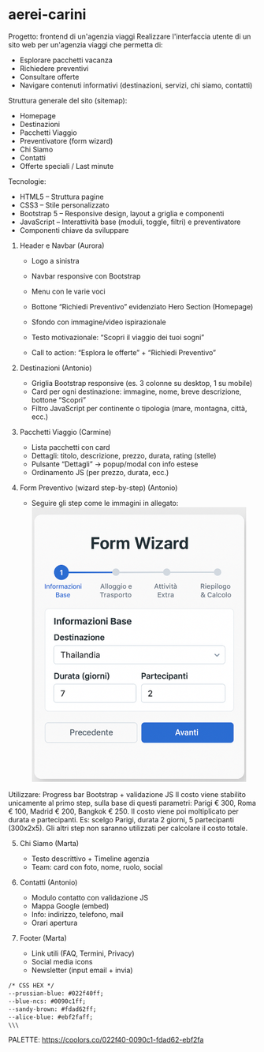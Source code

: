 # aerei-carini

Progetto: frontend di un'agenzia viaggi
Realizzare l'interfaccia utente di un sito web per un'agenzia viaggi che permetta di:

- Esplorare pacchetti vacanza
- Richiedere preventivi
- Consultare offerte
- Navigare contenuti informativi (destinazioni, servizi, chi siamo, contatti)

Struttura generale del sito (sitemap):

- Homepage
- Destinazioni
- Pacchetti Viaggio
- Preventivatore (form wizard)
- Chi Siamo
- Contatti
- Offerte speciali / Last minute

Tecnologie:

- HTML5 – Struttura pagine
- CSS3 – Stile personalizzato
- Bootstrap 5 – Responsive design, layout a griglia e componenti
- JavaScript – Interattività base (moduli, toggle, filtri) e preventivatore
- Componenti chiave da sviluppare

1. Header e Navbar (Aurora)

   - Logo a sinistra
   - Navbar responsive con Bootstrap
   - Menu con le varie voci
   - Bottone “Richiedi Preventivo” evidenziato
     Hero Section (Homepage)

   - Sfondo con immagine/video ispirazionale
   - Testo motivazionale: “Scopri il viaggio dei tuoi sogni”
   - Call to action: “Esplora le offerte” + “Richiedi Preventivo”

2. Destinazioni (Antonio)

   - Griglia Bootstrap responsive (es. 3 colonne su desktop, 1 su mobile)
   - Card per ogni destinazione: immagine, nome, breve descrizione, bottone “Scopri”
   - Filtro JavaScript per continente o tipologia (mare, montagna, città, ecc.)

3. Pacchetti Viaggio (Carmine)

   - Lista pacchetti con card
   - Dettagli: titolo, descrizione, prezzo, durata, rating (stelle)
   - Pulsante “Dettagli” → popup/modal con info estese
   - Ordinamento JS (per prezzo, durata, ecc.)

4. Form Preventivo (wizard step-by-step) (Antonio)
   - Seguire gli step come le immagini in allegato:  
     ![immaginetta](image.png)

Utilizzare: Progress bar Bootstrap + validazione JS
Il costo viene stabilito unicamente al primo step, sulla base di questi parametri: Parigi € 300, Roma € 100, Madrid € 200, Bangkok € 250.
Il costo viene poi moltiplicato per durata e partecipanti.
Es: scelgo Parigi, durata 2 giorni, 5 partecipanti (300x2x5).
Gli altri step non saranno utilizzati per calcolare il costo totale.

5. Chi Siamo (Marta)

   - Testo descrittivo + Timeline agenzia
   - Team: card con foto, nome, ruolo, social

6. Contatti (Antonio)

   - Modulo contatto con validazione JS
   - Mappa Google (embed)
   - Info: indirizzo, telefono, mail
   - Orari apertura

7. Footer (Marta)
   - Link utili (FAQ, Termini, Privacy)
   - Social media icons
   - Newsletter (input email + invia)

```\\\css
/* CSS HEX */
--prussian-blue: #022f40ff;
--blue-ncs: #0090c1ff;
--sandy-brown: #fdad62ff;
--alice-blue: #ebf2faff;
\\\
```
PALETTE: https://coolors.co/022f40-0090c1-fdad62-ebf2fa
